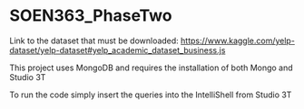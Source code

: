 # SOEN363_PhaseTwo

Link to the dataset that must be downloaded:
https://www.kaggle.com/yelp-dataset/yelp-dataset#yelp_academic_dataset_business.js

This project uses MongoDB and requires the installation of both Mongo and Studio 3T

To run the code simply insert the queries into the IntelliShell from Studio 3T
